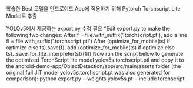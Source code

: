 학습한 Best 모델을 안드로이드 App에 적용하기 위해 Pytorch Torchscript Lite Model로 추출

YOLOv5에서 제공하는 export.py 수정 필요
*Edit export.py to make the following two changes:
After f = file.with_suffix('.torchscript.pt'), add a line fl = file.with_suffix('.torchscript.ptl') After (optimize_for_mobile(ts) if optimize else ts).save(f), add (optimize_for_mobile(ts) if optimize else ts)._save_for_lite_interpreter(str(fl))
Now run the script below to generate the optimized TorchScript lite model yolov5s.torchscript.ptl and copy it to the android-demo-app/ObjectDetection/app/src/main/assets folder (the original full JIT model yolov5s.torchscript.pt was also generated for comparison):
python export.py --weights yolov5s.pt --include torchscript
